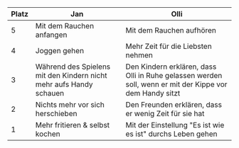 | Platz | Jan                           | Olli                       |
|-------|-------------------------------|----------------------------|
| 5     | Mit dem Rauchen anfangen      | Mit dem Rauchen aufhören   |
| 4     | Joggen gehen                  | Mehr Zeit für die Liebsten nehmen |
| 3     | Während des Spielens mit den Kindern nicht mehr aufs Handy schauen | Den Kindern erklären, dass Olli in Ruhe gelassen werden soll, wenn er mit der Kippe vor dem Handy sitzt |
| 2     | Nichts mehr vor sich herschieben | Den Freunden erklären, dass er wenig Zeit für sie hat |
| 1     | Mehr fritieren & selbst kochen | Mit der Einstellung "Es ist wie es ist" durchs Leben gehen |
